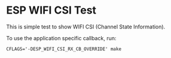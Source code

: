 ESP WIFI CSI Test
=================
This is simple test to show WIFI CSI (Channel State Information).

To use the application specific callback, run:
```
CFLAGS='-DESP_WIFI_CSI_RX_CB_OVERRIDE' make
```
